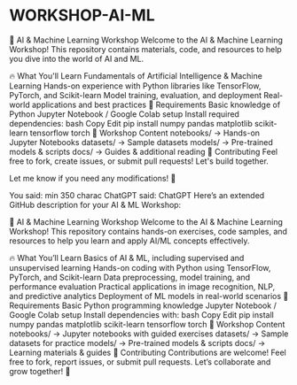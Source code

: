 # WORKSHOP-AI-ML
🚀 AI & Machine Learning Workshop
Welcome to the AI & Machine Learning Workshop! This repository contains materials, code, and resources to help you dive into the world of AI and ML.

🔥 What You'll Learn
Fundamentals of Artificial Intelligence & Machine Learning
Hands-on experience with Python libraries like TensorFlow, PyTorch, and Scikit-learn
Model training, evaluation, and deployment
Real-world applications and best practices
📌 Requirements
Basic knowledge of Python
Jupyter Notebook / Google Colab setup
Install required dependencies:
bash
Copy
Edit
pip install numpy pandas matplotlib scikit-learn tensorflow torch
📂 Workshop Content
notebooks/ → Hands-on Jupyter Notebooks
datasets/ → Sample datasets
models/ → Pre-trained models & scripts
docs/ → Guides & additional reading
🤝 Contributing
Feel free to fork, create issues, or submit pull requests! Let's build together.

Let me know if you need any modifications! 🚀







You said:
min 350 charac
ChatGPT said:
ChatGPT
Here’s an extended GitHub description for your AI & ML Workshop:

🚀 AI & Machine Learning Workshop
Welcome to the AI & Machine Learning Workshop! This repository contains hands-on exercises, code samples, and resources to help you learn and apply AI/ML concepts effectively.

🔥 What You’ll Learn
Basics of AI & ML, including supervised and unsupervised learning
Hands-on coding with Python using TensorFlow, PyTorch, and Scikit-learn
Data preprocessing, model training, and performance evaluation
Practical applications in image recognition, NLP, and predictive analytics
Deployment of ML models in real-world scenarios
📌 Requirements
Basic Python programming knowledge
Jupyter Notebook / Google Colab setup
Install dependencies with:
bash
Copy
Edit
pip install numpy pandas matplotlib scikit-learn tensorflow torch
📂 Workshop Content
notebooks/ → Jupyter notebooks with guided exercises
datasets/ → Sample datasets for practice
models/ → Pre-trained models & scripts
docs/ → Learning materials & guides
🤝 Contributing
Contributions are welcome! Feel free to fork, report issues, or submit pull requests. Let’s collaborate and grow together! 🚀

